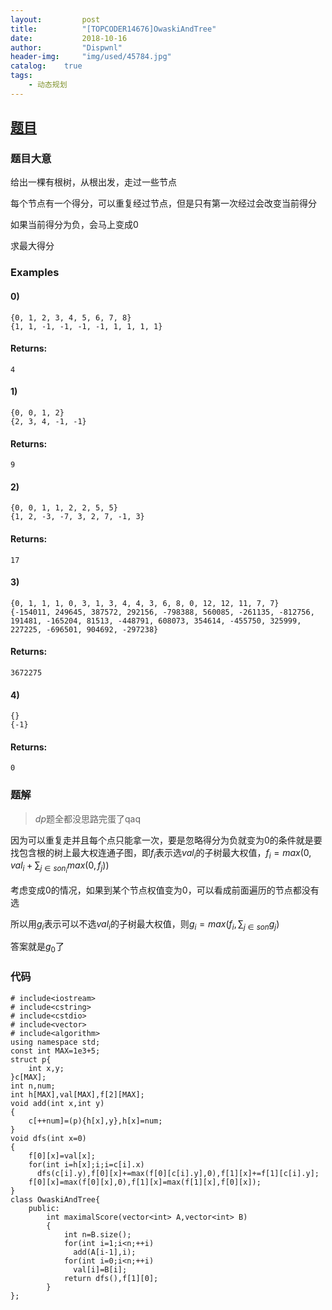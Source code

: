 ```yaml
---
layout:         post
title:          "[TOPCODER14676]OwaskiAndTree"
date:           2018-10-16
author:         "Dispwnl"
header-img:     "img/used/45784.jpg"
catalog:    true
tags:
    - 动态规划
---
```

## [题目](https://vjudge.net/problem/TopCoder-14676)
### 题目大意
给出一棵有根树，从根出发，走过一些节点

每个节点有一个得分，可以重复经过节点，但是只有第一次经过会改变当前得分

如果当前得分为负，会马上变成$0$

求最大得分
### Examples
#### 0)	
```plain
{0, 1, 2, 3, 4, 5, 6, 7, 8}
{1, 1, -1, -1, -1, -1, 1, 1, 1, 1}
```
#### Returns:
```plain
4
```
#### 1)	
```plain
{0, 0, 1, 2}
{2, 3, 4, -1, -1}
```
#### Returns:
```plain
9
```
#### 2)	
```plain
{0, 0, 1, 1, 2, 2, 5, 5}
{1, 2, -3, -7, 3, 2, 7, -1, 3}
```
#### Returns:
```plain
17
```
#### 3)	
```plain
{0, 1, 1, 1, 0, 3, 1, 3, 4, 4, 3, 6, 8, 0, 12, 12, 11, 7, 7}
{-154011, 249645, 387572, 292156, -798388, 560085, -261135, -812756, 191481, -165204, 81513, -448791, 608073, 354614, -455750, 325999, 227225, -696501, 904692, -297238}
```
#### Returns:
```plain
3672275
```
#### 4)	
```plain
{}
{-1}
```
#### Returns:
```plain
0
```
### 题解
>$dp$题全都没思路完蛋了qaq

因为可以重复走并且每个点只能拿一次，要是忽略得分为负就变为$0$的条件就是要找包含根的树上最大权连通子图，即$f_i$表示选$val_i$的子树最大权值，$f_i=max(0,val_i+\sum_{j\in son_i}max(0,f_j))$

考虑变成$0$的情况，如果到某个节点权值变为$0$，可以看成前面遍历的节点都没有选

所以用$g_i$表示可以不选$val_i$的子树最大权值，则$g_i=max(f_i,\sum_{j\in son}g_j)$

答案就是$g_0$了

### 代码
```
# include<iostream>
# include<cstring>
# include<cstdio>
# include<vector>
# include<algorithm>
using namespace std;
const int MAX=1e3+5;
struct p{
	int x,y;
}c[MAX];
int n,num;
int h[MAX],val[MAX],f[2][MAX];
void add(int x,int y)
{
	c[++num]=(p){h[x],y},h[x]=num;
}
void dfs(int x=0)
{
	f[0][x]=val[x];
	for(int i=h[x];i;i=c[i].x)
	  dfs(c[i].y),f[0][x]+=max(f[0][c[i].y],0),f[1][x]+=f[1][c[i].y];
	f[0][x]=max(f[0][x],0),f[1][x]=max(f[1][x],f[0][x]);
}
class OwaskiAndTree{
	public:
		int maximalScore(vector<int> A,vector<int> B)
		{
			int n=B.size();
			for(int i=1;i<n;++i)
			  add(A[i-1],i);
			for(int i=0;i<n;++i)
			  val[i]=B[i];
			return dfs(),f[1][0];
		}
};
```
